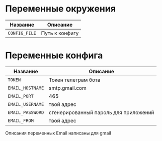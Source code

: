 # Переменные окружения
| Название       | Описание                                                |
|----------------|---------------------------------------------------------|
| `CONFIG_FILE`  | Путь к конфигу                                          |

# Переменные конфига
| Название         | Описание                               |
|------------------|----------------------------------------|
| `TOKEN`          | Токен телеграм бота                    |
| `EMAIL_HOSTNAME` | smtp.gmail.com                         |
| `EMAIL_PORT`     | 465                                    |
| `EMAIL_USERNAME` | твой адрес                             |
| `EMAIL_PASSWORD` | сгенерированный пароль для приложений  |
| `EMAIL_FROM`     | твой адрес                             |
Описания переменных Email написаны для gmail